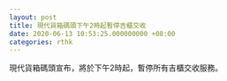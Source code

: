 ```yaml
---
layout: post
title: 現代貨箱碼頭下午2時起暫停吉櫃交收
date: 2020-06-13 10:53:25.000000000 +08:00
categories: rthk
---
```


現代貨箱碼頭宣布，將於下午2時起，暫停所有吉櫃交收服務。
